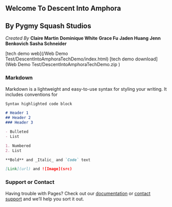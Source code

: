 ## Welcome To Descent Into Amphora

## By Pygmy Squash Studios

_Created By_
**Claire Martin**
**Dominique White**
**Grace Fu**
**Jaden Huang**
**Jenn Benkovich**
**Sasha Schneider**


[tech demo web](/Web Demo Test/DescentIntoAmphoraTechDemo/index.html)
[tech demo download](Web Demo Test/DescentIntoAmphoraTechDemo.zip )



### Markdown

Markdown is a lightweight and easy-to-use syntax for styling your writing. It includes conventions for

```markdown
Syntax highlighted code block

# Header 1
## Header 2
### Header 3

- Bulleted
- List

1. Numbered
2. List

**Bold** and _Italic_ and `Code` text

[Link](url) and ![Image](src)
```

### Support or Contact

Having trouble with Pages? Check out our [documentation](https://docs.github.com/categories/github-pages-basics/) or [contact support](https://support.github.com/contact) and we’ll help you sort it out.
